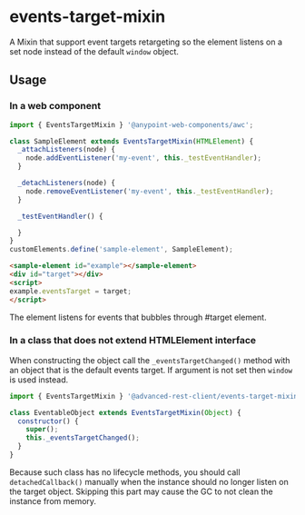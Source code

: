 # events-target-mixin

A Mixin that support event targets retargeting so the element listens on a set node instead of the default `window` object.

## Usage

### In a web component

```javascript
import { EventsTargetMixin } '@anypoint-web-components/awc';

class SampleElement extends EventsTargetMixin(HTMLElement) {
  _attachListeners(node) {
    node.addEventListener('my-event', this._testEventHandler);
  }

  _detachListeners(node) {
    node.removeEventListener('my-event', this._testEventHandler);
  }

  _testEventHandler() {

  }
}
customElements.define('sample-element', SampleElement);
```

```html
<sample-element id="example"></sample-element>
<div id="target"></div>
<script>
example.eventsTarget = target;
</script>
```

The element listens for events that bubbles through #target element.

### In a class that does not extend HTMLElement interface

When constructing the object call the `_eventsTargetChanged()` method with
an object that is the default events target. If argument is not set then `window`
is used instead.

```javascript
import { EventsTargetMixin } '@advanced-rest-client/events-target-mixin';

class EventableObject extends EventsTargetMixin(Object) {
  constructor() {
    super();
    this._eventsTargetChanged();
  }
}
```

Because such class has no lifecycle methods, you should call `detachedCallback()`
manually when the instance should no longer listen on the target object. Skipping
this part may cause the GC to not clean the instance from memory.
